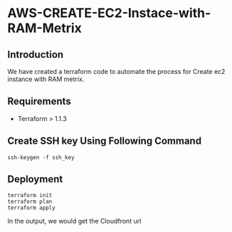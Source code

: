 # AWS-CREATE-EC2-Instace-with-RAM-Metrix


## Introduction

We have created a terraform code to automate the process for Create ec2 instance with RAM metrix.

## Requirements

- Terraform > 1.1.3

## Create SSH key Using Following Command

```
ssh-keygen -f ssh_key
```

## Deployment

```
terraform init
terraform plan
terraform apply
```

In the output, we would get the Cloudfront url

